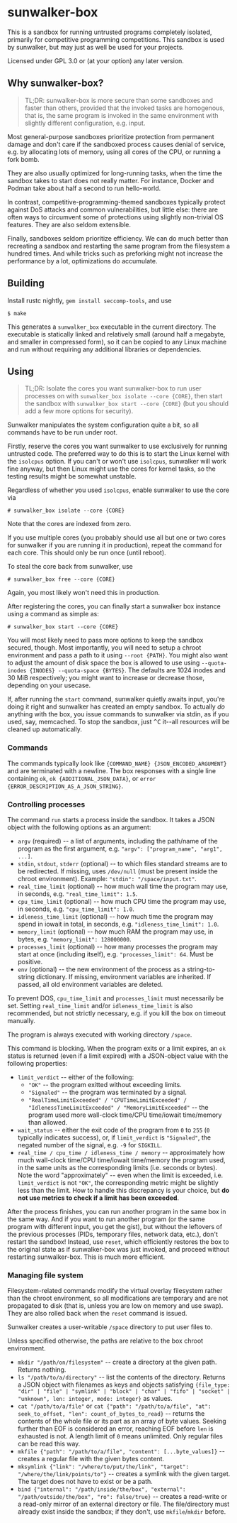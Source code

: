 # sunwalker-box

This is a sandbox for running untrusted programs completely isolated, primarily for competitive programming competitions. This sandbox is used by sunwalker, but may just as well be used for your projects.

Licensed under GPL 3.0 or (at your option) any later version.


## Why sunwalker-box?

> TL;DR: sunwalker-box is more secure than some sandboxes and faster than others, provided that the invoked tasks are homogenous, that is, the same program is invoked in the same environment with slightly different configuration, e.g. input.

Most general-purpose sandboxes prioritize protection from permanent damage and don't care if the sandboxed process causes denial of service, e.g. by allocating lots of memory, using all cores of the CPU, or running a fork bomb.

They are also usually optimized for long-running tasks, when the time the sandbox takes to start does not really matter. For instance, Docker and Podman take about half a second to run hello-world.

In contrast, competitive-programming-themed sandboxes typically protect against DoS attacks and common vulnerabilities, but little else: there are often ways to circumvent some of protections using slightly non-trivial OS features. They are also seldom extensible.

Finally, sandboxes seldom prioritize efficiency. We can do much better than recreating a sandbox and restarting the same program from the filesystem a hundred times. And while tricks such as preforking might not increase the performance by a lot, optimizations do accumulate.


## Building

Install rustc nightly, `gem install seccomp-tools`, and use

```shell
$ make
```

This generates a `sunwalker_box` executable in the current directory. The executable is statically linked and relatively small (around half a megabyte, and smaller in compressed form), so it can be copied to any Linux machine and run without requiring any additional libraries or dependencies.


## Using

> TL;DR: Isolate the cores you want sunwalker-box to run user processes on with `sunwalker_box isolate --core {CORE}`, then start the sandbox with `sunwalker_box start --core {CORE}` (but you should add a few more options for security).

Sunwalker manipulates the system configuration quite a bit, so all commands have to be run under root.

Firstly, reserve the cores you want sunwalker to use exclusively for running untrusted code. The preferred way to do this is to start the Linux kernel with the `isolcpus` option. If you can't or won't use `isolcpus`, sunwalker will work fine anyway, but then Linux might use the cores for kernel tasks, so the testing results might be somewhat unstable.

Regardless of whether you used `isolcpus`, enable sunwalker to use the core via

```shell
# sunwalker_box isolate --core {CORE}
```

Note that the cores are indexed from zero.

If you use multiple cores (you probably should use all but one or two cores for sunwalker if you are running it in production), repeat the command for each core. This should only be run once (until reboot).

To steal the core back from sunwalker, use

```shell
# sunwalker_box free --core {CORE}
```

Again, you most likely won't need this in production.

After registering the cores, you can finally start a sunwalker box instance using a command as simple as:

```shell
# sunwalker_box start --core {CORE}
```

You will most likely need to pass more options to keep the sandbox secured, though. Most importantly, you will need to setup a chroot environment and pass a path to it using `--root {PATH}`. You might also want to adjust the amount of disk space the box is allowed to use using `--quota-inodes {INODES} --quota-space {BYTES}`. The defaults are 1024 inodes and 30 MiB respectively; you might want to increase or decrease those, depending on your usecase.

If, after running the `start` command, sunwalker quietly awaits input, you're doing it right and sunwalker has created an empty sandbox. To actually *do* anything with the box, you issue commands to sunwalker via stdin, as if you used, say, memcached. To stop the sandbox, just <kbd>^C</kbd> it--all resources will be cleaned up automatically.


### Commands

The commands typically look like `{COMMAND_NAME} {JSON_ENCODED_ARGUMENT}` and are terminated with a newline. The box responses with a single line containing `ok`, `ok {ADDITIONAL_JSON_DATA}`, or `error {ERROR_DESCRIPTION_AS_A_JSON_STRING}`.


### Controlling processes

The command `run` starts a process inside the sandbox. It takes a JSON object with the following options as an argument:

- `argv` (required) -- a list of arguments, including the path/name of the program as the first argument, e.g. `"argv": ["program_name", "arg1", ...]`.
- `stdin`, `stdout`, `stderr` (optional) -- to which files standard streams are to be redirected. If missing, uses `/dev/null` (must be present inside the chroot environment). Example: `"stdin": "/space/input.txt"`.
- `real_time_limit` (optional) -- how much wall time the program may use, in seconds, e.g. `"real_time_limit": 1.5`.
- `cpu_time_limit` (optional) -- how much CPU time the program may use, in seconds, e.g. `"cpu_time_limit": 1.0`.
- `idleness_time_limit` (optional) -- how much time the program may spend in iowait in total, in seconds, e.g. `"idleness_time_limit": 1.0`.
- `memory_limit` (optional) -- how much RAM the program may use, in bytes, e.g. `"memory_limit": 128000000`.
- `processes_limit` (optional) -- how many processes the program may start at once (including itself), e.g. `"processes_limit": 64`. Must be positive.
- `env` (optional) -- the new environment of the process as a string-to-string dictionary. If missing, environment variables are inherited. If passed, all old environment variables are deleted.

To prevent DOS, `cpu_time_limit` and `processes_limit` must necessarily be set. Setting `real_time_limit` and/or `idleness_time_limit` is also recommended, but not strictly necessary, e.g. if you kill the box on timeout manually.

The program is always executed with working directory `/space`.

This command is blocking. When the program exits or a limit expires, an `ok` status is returned (even if a limit expired) with a JSON-object value with the following properties:

- `limit_verdict` -- either of the following:
  - `"OK"` -- the program exitted without exceeding limits.
  - `"Signaled"` -- the program was terminated by a signal.
  - `"RealTimeLimitExceeded" / "CPUTimeLimitExceeded" / "IdlenessTimeLimitExceeded" / "MemoryLimitExceeded"` -- the program used more wall-clock time/CPU time/iowait time/memory than allowed.
- `wait_status` -- either the exit code of the program from `0` to `255` (`0` typically indicates success), or, if `limit_verdict` is `"Signaled"`, the negated number of the signal, e.g. `-9` for `SIGKILL`.
- `real_time / cpu_time / idleness_time / memory` -- approximately how much wall-clock time/CPU time/iowait time/memory the program used, in the same units as the corresponding limits (i.e. seconds or bytes). Note the word "approximately" -- even when the limit is exceeded, i.e. `limit_verdict` is not `"OK"`, the corresponding metric might be slightly less than the limit. How to handle this discrepancy is your choice, but **do not use metrics to check if a limit has been exceeded**.

After the process finishes, you can run another program in the same box in the same way. And if you want to run another program (or the same program with different input, you get the gist), but without the leftovers of the previous processes (PIDs, temporary files, network data, etc.), don't restart the sandbox! Instead, use `reset`, which efficiently restores the box to the original state as if sunwalker-box was just invoked, and proceed without restarting sunwalker-box. This is much more efficient.


### Managing file system

Filesystem-related commands modify the virtual overlay filesystem rather than the chroot environment, so all modifications are temporary and are not propagated to disk (that is, unless you are low on memory and use swap). They are also rolled back when the `reset` command is issued.

Sunwalker creates a user-writable `/space` directory to put user files to.

Unless specified otherwise, the paths are relative to the box chroot environment.

- `mkdir "/path/on/filesystem"` -- create a directory at the given path. Returns nothing.
- `ls "/path/to/a/directory"` -- list the contents of the directory. Returns a JSON object with filenames as keys and objects satisfying `{file_type: "dir" | "file" | "symlink" | "block" | "char" | "fifo" | "socket" | "unknown", len: integer, mode: integer}` as values.
- `cat "/path/to/a/file"` or `cat {"path": "/path/to/a/file", "at": seek_to_offset, "len": count_of_bytes_to_read}` -- returns the contents of the whole file or its part as an array of byte values. Seeking further than EOF is considered an error, reaching EOF before `len` is exhausted is not. A length limit of `0` means unlimited. Only regular files can be read this way.
- `mkfile {"path": "/path/to/a/file", "content": [...byte_values]}` -- creates a regular file with the given bytes content.
- `mksymlink {"link": "/where/to/put/the/link", "target": "/where/the/link/points/to"}` -- creates a symlink with the given target. The target does not have to exist or be a path.
- `bind {"internal": "/path/inside/the/box", "external": "/path/outside/the/box", "ro": false/true}` -- creates a read-write or a read-only mirror of an external directory or file. The file/directory must already exist inside the sandbox; if they don't, use `mkfile`/`mkdir` before.
